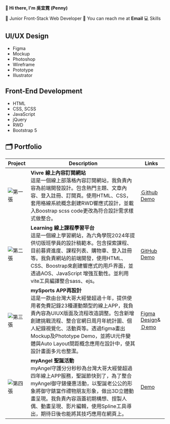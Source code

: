 **👋 Hi there, I'm 吳宜霓 (Penny)**


🌱 Junior Front-Stack Web Developer
📮 You can reach me at **Email**
💻 Skills

**UI/UX Design**
---

* Figma
* Mockup
* Photoshop
* Wireframe
* Prototype
* Illustrator

**Front-End Development**
---

* HTML
* CSS, SCSS
* JavaScript
* jQuery
* RWD
* Bootstrap 5


🗂 **Portfolio**
---

| Project | Description | Links |
| -------- | -------- | -------- |
| ![第一張](https://github.com/user-attachments/assets/4fad54f2-d8b7-49a8-9c28-7066d0acec0c)| **Vivre 線上內容訂閱網站**  <br>這是一個線上部落格內容訂閱網站，我負責內容為前端開發設計。包含熱門主題、文章內容、登入註冊、訂閱頁。使用HTML、CSS，套用格線系統概念創建RWD響應式設計，並載入Boostrap scss code更改為符合設計需求樣式做整合。| [Ｇithub](https://github.com/510FJDJ/week6-content) <br> [Demo](https://510fjdj.github.io/week6-content/) |
| ![第二張](https://github.com/user-attachments/assets/b0b0cf2d-1eaf-4ed3-a18e-70731a7be1d4) | **Learning 線上課程學習平台** <br>這是一個線上學習網站，為六角學院2024年提供切版班學員的設計稿範本。包含探索課程、目前募資進度、課程列表、購物車、登入註冊等。我負責網站的前端開發，使用HTML、CSS、Boostrap來創建響應式的用戶界面，並透過AOS、JavaScript 增強互動性。並利用vite工具編譯整合sass、ejs。|[GitHub](https://github.com/510FJDJ/week8-learning) <br> [Demo](https://510fjdj.github.io/week8-learning/)    |
|![第三張](https://github.com/user-attachments/assets/91156822-2ef7-4041-8f74-d73ba6f93028)|**mySports APP再設計** <br>這是一款由台灣大哥大經營超過十年，提供使用者免費記錄23種運動類型的線上APP，我負責內容為UIUX版面及流程改造調整。包含新增創建挑戰流程、整合官網日周月年統計圖、個人紀錄視覺化、活動頁等。透過figma畫出Mockup及Phototype Demo，並將UI元件變體與Auto Layout間距概念應用在設計中，使其設計畫面多元也整潔。    |[Figma Design](https://www.figma.com/design/YaKJtBbPuIFd5GmUPeBlgG/APP?node-id=332-4955&t=Gcrzu67T4SNTOweD-1)& <br>[Ｄemo](https://www.figma.com/proto/YaKJtBbPuIFd5GmUPeBlgG/APP?node-id=368-6529&node-type=frame&t=i98t5uNnTjZX7hDr-1&scaling=scale-down&content-scaling=fixed&page-id=332%3A4955)    |
| ![第四張](https://github.com/user-attachments/assets/ced18db8-f497-496e-bfa5-d2d7784d96af)| **myAngel 聖誕活動** <br>myAngel守護分分秒秒為台灣大哥大經營超過四年線上APP服務，聖誕節快到了，為了整合myAngel御守錶優惠活動，以聖誕老公公的形象將御守錶當作禮物朋友形象，做出3D立體動畫呈現。我負責內容涵蓋初期構想、捏製人偶、動畫呈現、影片編輯，使用Spline工具導出，期待日後也能將其技巧應用在網頁上。 | [Demo](https://www.facebook.com/share/v/X6HXBWB8ycNuWAu5/) |




